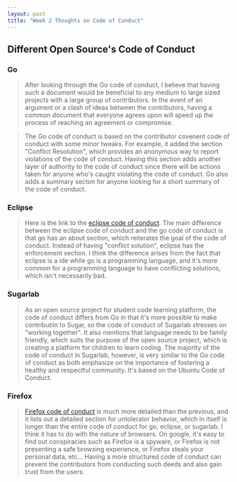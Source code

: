 ```yaml
---
layout: post
title: "Week 2 Thoughts on Code of Conduct"
---
```


## Different Open Source's Code of Conduct

### Go

> After looking through the Go code of conduct, I believe that having such a document would be beneficial to any medium to large sized projects with a large group of contributors. In the event of an argument or a clash of ideas between the contributors, having a common document that everyone agrees upon will speed up the process of reaching an agreement or compromise.

> The Go code of conduct is based on the contributor covenent code of conduct with some minor tweaks. For example, it added the section "Conflict Resolution", which provides an anonymous way to report violations of the code of conduct. Having this section adds another layer of authority to the code of conduct since there will be actions taken for anyone who's caught violating the code of conduct. Go also adds a summary secton for anyone looking for a short summary of the code of conduct.

### Eclipse

> Here is the link to the [eclipse code of conduct](https://www.eclipse.org/org/documents/Community_Code_of_Conduct.php). The main difference between the eclipse code of conduct and the go code of conduct is that go has an about section, which reiterates the goal of the code of conduct. Instead of having "conflict solution", eclipse has the enforcement section. I think the difference arises from the fact that eclipse is a ide while go is a programming language, and it's more common for a programming language to have conflicting solutions, which isn't necessarily bad.

### Sugarlab

> As an open source project for student code learning platform, the code of conduct differs from Go in that it's more possible to make contributiin to Sugar, so the code of conduct of Sugarlab stresses on "working together". It also mentions that language needs to be family friendly, which suits the purpose of the open source project, which is creating a platform for children to learn coding. The majority of the code of conduct in Sugarlab, however, is very similar to the Go code of conduct as both emphasize on the importance of fostering a healthy and respectful community. It's based on the Ubuntu Code of Conduct.

### Firefox

> [Firefox code of conduct](https://www.mozilla.org/en-US/about/governance/policies/participation/) is much more detailed than the previous, and it lists out a detailed section for untolerator behavior, which in itself is longer than the entire code of conduct for go, eclipse, or sugarlab. I think it has to do with the nature of browsers. On google, it's easy to find out conspiracies such as Firefox is a spyware, or Firefox is not presenting a safe browsing experience, or Firefox steals your personal data, etc... Having a more structured code of conduct can prevent the contributors from conducting such deeds and also gain trust from the users.
